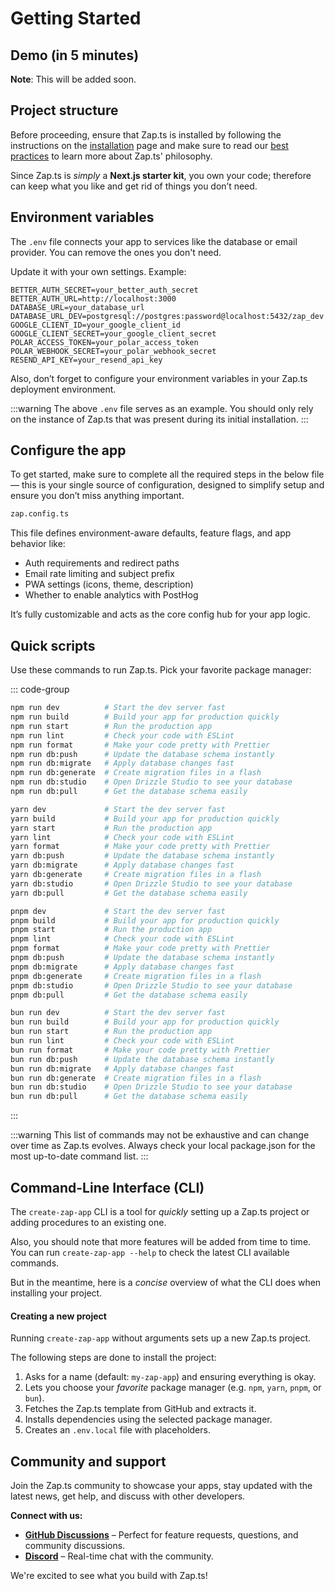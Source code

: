 # Getting Started

## Demo (in 5 minutes)

**Note**: This will be added soon.

## Project structure

Before proceeding, ensure that Zap.ts is installed by following the instructions on the [installation](/docs/introduction/installation.md) page and make sure to read our [best practices](/docs/misc/best-practices.md) to learn more about Zap.ts' philosophy.

Since Zap.ts is _simply_ a **Next.js starter kit**, you own your code; therefore can keep what you like and get rid of things you don’t need.

## Environment variables

The `.env` file connects your app to services like the database or email provider. You can remove the ones you don't need.

Update it with your own settings. Example:

```
BETTER_AUTH_SECRET=your_better_auth_secret
BETTER_AUTH_URL=http://localhost:3000
DATABASE_URL=your_database_url
DATABASE_URL_DEV=postgresql://postgres:password@localhost:5432/zap_dev
GOOGLE_CLIENT_ID=your_google_client_id
GOOGLE_CLIENT_SECRET=your_google_client_secret
POLAR_ACCESS_TOKEN=your_polar_access_token
POLAR_WEBHOOK_SECRET=your_polar_webhook_secret
RESEND_API_KEY=your_resend_api_key
```

Also, don’t forget to configure your environment variables in your Zap.ts deployment environment.

:::warning
The above `.env` file serves as an example. You should only rely on the instance of Zap.ts that was present during its initial installation.
:::

## Configure the app

To get started, make sure to complete all the required steps in the below file — this is your single source of configuration, designed to simplify setup and ensure you don’t miss anything important.

```bash
zap.config.ts
```

This file defines environment-aware defaults, feature flags, and app behavior like:

- Auth requirements and redirect paths
- Email rate limiting and subject prefix
- PWA settings (icons, theme, description)
- Whether to enable analytics with PostHog

It’s fully customizable and acts as the core config hub for your app logic.

## Quick scripts

Use these commands to run Zap.ts. Pick your favorite package manager:

::: code-group

```bash [npm]
npm run dev          # Start the dev server fast
npm run build        # Build your app for production quickly
npm run start        # Run the production app
npm run lint         # Check your code with ESLint
npm run format       # Make your code pretty with Prettier
npm run db:push      # Update the database schema instantly
npm run db:migrate   # Apply database changes fast
npm run db:generate  # Create migration files in a flash
npm run db:studio    # Open Drizzle Studio to see your database
npm run db:pull      # Get the database schema easily
```

```bash [yarn]
yarn dev             # Start the dev server fast
yarn build           # Build your app for production quickly
yarn start           # Run the production app
yarn lint            # Check your code with ESLint
yarn format          # Make your code pretty with Prettier
yarn db:push         # Update the database schema instantly
yarn db:migrate      # Apply database changes fast
yarn db:generate     # Create migration files in a flash
yarn db:studio       # Open Drizzle Studio to see your database
yarn db:pull         # Get the database schema easily
```

```bash [pnpm]
pnpm dev             # Start the dev server fast
pnpm build           # Build your app for production quickly
pnpm start           # Run the production app
pnpm lint            # Check your code with ESLint
pnpm format          # Make your code pretty with Prettier
pnpm db:push         # Update the database schema instantly
pnpm db:migrate      # Apply database changes fast
pnpm db:generate     # Create migration files in a flash
pnpm db:studio       # Open Drizzle Studio to see your database
pnpm db:pull         # Get the database schema easily
```

```bash [bun]
bun run dev          # Start the dev server fast
bun run build        # Build your app for production quickly
bun run start        # Run the production app
bun run lint         # Check your code with ESLint
bun run format       # Make your code pretty with Prettier
bun run db:push      # Update the database schema instantly
bun run db:migrate   # Apply database changes fast
bun run db:generate  # Create migration files in a flash
bun run db:studio    # Open Drizzle Studio to see your database
bun run db:pull      # Get the database schema easily
```

:::

:::warning
This list of commands may not be exhaustive and can change over time as Zap.ts evolves. Always check your local package.json for the most up-to-date command list.
:::


## Command-Line Interface (CLI)

The `create-zap-app` CLI is a tool for _quickly_ setting up a Zap.ts project or adding procedures to an existing one.

Also, you should note that more features will be added from time to time. You can run `create-zap-app --help` to check the latest CLI available commands.

But in the meantime, here is a _concise_ overview of what the CLI does when installing your project.

#### Creating a new project

Running `create-zap-app` without arguments sets up a new Zap.ts project.

The following steps are done to install the project:

1. Asks for a name (default: `my-zap-app`) and ensuring everything is okay.
2. Lets you choose your _favorite_ package manager (e.g. `npm`, `yarn`, `pnpm`, or `bun`).
3. Fetches the Zap.ts template from GitHub and extracts it.
4. Installs dependencies using the selected package manager.
5. Creates an `.env.local` file with placeholders.

## Community and support

Join the Zap.ts community to showcase your apps, stay updated with the latest news, get help, and discuss with other developers.

**Connect with us:**

- [**GitHub Discussions**](https://github.com/alexandretrotel/zap.ts/discussions) – Perfect for feature requests, questions, and community discussions.
- [**Discord**](https://discord.gg/24hXMC3eAa) – Real-time chat with the community.

We're excited to see what you build with Zap.ts!